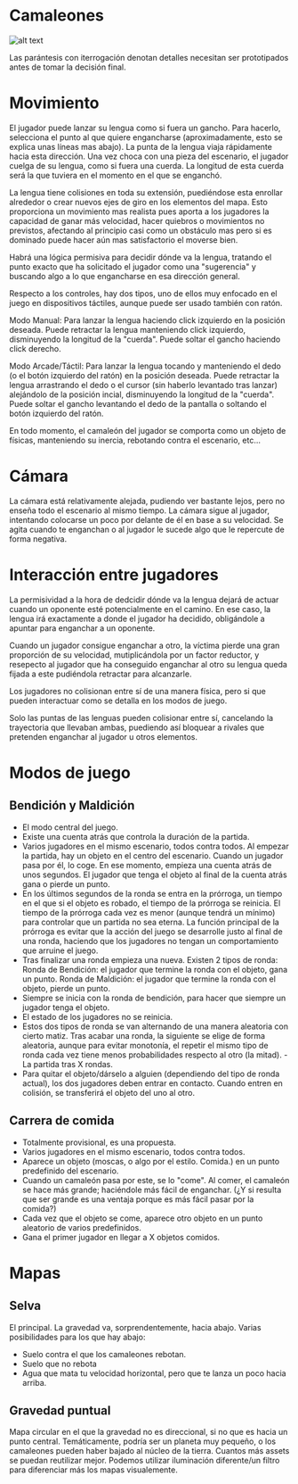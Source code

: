 
# Camaleones
![alt text](https://i.redd.it/rdzla6wc32z01.jpg)

Las parántesis con iterrogación denotan detalles necesitan ser prototipados antes de tomar la decisión final.

# Movimiento
El jugador puede lanzar su lengua como si fuera un gancho. Para hacerlo, selecciona el punto al que quiere engancharse (aproximadamente, esto se explica unas líneas mas abajo). La punta de la lengua viaja rápidamente hacia esta dirección. Una vez choca con una pieza del escenario, el jugador cuelga de su lengua, como si fuera una cuerda. La longitud de esta cuerda será la que tuviera en el momento en el que se enganchó.

La lengua tiene colisiones en toda su extensión, puediéndose esta enrollar alrededor o crear nuevos ejes de giro en los elementos del mapa. Esto proporciona un movimiento mas realista pues aporta a los jugadores la capacidad de ganar más velocidad, hacer quiebros o movimientos no previstos, afectando al principio casi como un obstáculo mas pero si es dominado puede hacer aún mas satisfactorio el moverse bien.

Habrá una lógica permisiva para decidir dónde va la lengua, tratando el punto exacto que ha solicitado el jugador como una "sugerencia" y buscando algo a lo que engancharse en esa dirección general.

Respecto a los controles, hay dos tipos, uno de ellos muy enfocado en el juego en dispositivos táctiles, aunque puede ser usado también con ratón.

Modo Manual:
Para lanzar la lengua haciendo click izquierdo en la posición deseada.
Puede retractar la lengua  manteniendo click izquierdo, disminuyendo la longitud de la "cuerda".
Puede soltar el gancho haciendo click derecho.

Modo Arcade/Táctil:
Para lanzar la lengua tocando y manteniendo el dedo (o el botón izquierdo del ratón) en la posición deseada.
Puede retractar la lengua arrastrando el dedo o el cursor (sin haberlo levantado tras lanzar) alejándolo de la posición incial, disminuyendo la longitud de la "cuerda".
Puede soltar el gancho levantando el dedo de la pantalla o soltando el botón izquierdo del ratón.

En todo momento, el camaleón del jugador se comporta como un objeto de físicas, manteniendo su inercia, rebotando contra el escenario, etc...

# Cámara
La cámara está relativamente alejada, pudiendo ver bastante lejos, pero no enseña todo el escenario al mismo tiempo.
La cámara sigue al jugador, intentando colocarse un poco por delante de él en base a su velocidad.
Se agita cuando te enganchan o al jugador le sucede algo que le repercute de forma negativa.

# Interacción entre jugadores
La permisividad a la hora de dedcidir dónde va la lengua dejará de actuar cuando un oponente esté potencialmente en el camino. En ese caso, la lengua irá exactamente a donde el jugador ha decidido, obligándole a apuntar para enganchar a un oponente.

Cuando un jugador consigue enganchar a otro, la víctima pierde una gran proporción de su velocidad, mutiplicándola por un factor reductor, y resepecto al jugador que ha conseguido enganchar al otro su lengua queda fijada a este pudiéndola retractar para alcanzarle.

Los jugadores no colisionan entre sí de una manera física, pero si que pueden interactuar como se detalla en los modos de juego. 

Solo las puntas de las lenguas pueden colisionar entre sí, cancelando la trayectoria que llevaban ambas, puediendo así bloquear a rivales que pretenden enganchar al jugador u otros elementos.

# Modos de juego
## Bendición y Maldición
- El modo central del juego.
- Existe una cuenta atrás que controla la duración de la partida.
- Varios jugadores en el mismo escenario, todos contra todos. Al empezar la partida, hay un objeto en el centro del escenario. Cuando un jugador pasa por él, lo coge. En ese momento, empieza una cuenta atrás de unos segundos. El jugador que tenga el objeto al final de la cuenta atrás gana o pierde un punto. 
- En los últimos segundos de la ronda se entra en la prórroga, un tiempo en el que si el objeto es robado, el tiempo de la prórroga se reinicia. El tiempo de la prórroga cada vez es menor (aunque tendrá un mínimo) para controlar que un partida no sea eterna. La función principal de la prórroga es evitar que la acción del juego se desarrolle justo al final de una ronda, haciendo que los jugadores no tengan un comportamiento que arruine el juego.
- Tras finalizar una ronda empieza una nueva. Existen 2 tipos de ronda:
  Ronda de Bendición: el jugador que termine la ronda con el objeto, gana un punto.
  Ronda de Maldición: el jugador que termine la ronda con el objeto, pierde un punto.
- Siempre se inicia con la ronda de bendición, para hacer que siempre un jugador tenga el objeto.
- El estado de los jugadores no se reinicia.
- Estos dos tipos de ronda se van alternando de una manera aleatoria con cierto matiz. Tras acabar una ronda, la siguiente se elige de forma aleatoria, aunque para evitar monotonía, el repetir el mismo tipo de ronda cada vez tiene menos probabilidades respecto al otro (la mitad).
-La partida tras X rondas.
- Para quitar el objeto/dárselo a alguien (dependiendo del tipo de ronda actual), los dos jugadores deben entrar en contacto. Cuando entren en colisión, se transferirá el objeto del uno al otro.

## Carrera de comida
- Totalmente provisional, es una propuesta.
- Varios jugadores en el mismo escenario, todos contra todos. 
- Aparece un objeto (moscas, o algo por el estilo. Comida.) en un punto predefinido del escenario.
- Cuando un camaleón pasa por este, se lo "come". Al comer, el camaleón se hace más grande; haciéndole más fácil de enganchar. (¿Y si resulta que ser grande es una ventaja porque es más fácil pasar por la comida?)
- Cada vez que el objeto se come, aparece otro objeto en un punto aleatorio de varios predefinidos.
- Gana el primer jugador en llegar a X objetos comidos.

# Mapas
## Selva
El principal. La gravedad va, sorprendentemente, hacia abajo.
Varias posibilidades para los que hay abajo: 
- Suelo contra el que los camaleones rebotan.
- Suelo que no rebota
- Agua que mata tu velocidad horizontal, pero que te lanza un poco hacia arriba.

## Gravedad puntual
Mapa circular en el que la gravedad no es direccional, si no que es hacia un punto central.
Temáticamente, podría ser un planeta muy pequeño, o los camaleones pueden haber bajado al núcleo de la tierra. Cuantos más assets se puedan reutilizar mejor. Podemos utilizar iluminación diferente/un filtro para diferenciar más los mapas visualemente.

